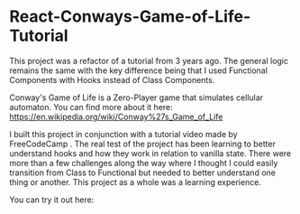 # React-Conways-Game-of-Life-Tutorial

This project was a refactor of a tutorial from 3 years ago. The general logic remains the same with the key difference being that I used Functional Components with Hooks instead of Class Components.

Conway's Game of Life is a Zero-Player game that simulates cellular automaton. 
You can find more about it here: https://en.wikipedia.org/wiki/Conway%27s_Game_of_Life

I built this project in conjunction with a tutorial video made by FreeCodeCamp . The real test of the project has been learning to better understand hooks and how they work in relation to vanilla state. There were more than a few challenges along the way where I thought I could easily transition from Class to Functional but needed to better understand one thing or another. This project as a whole was a learning experience.

You can try it out here: 
